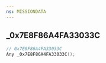 ```yaml
---
ns: MISSIONDATA
---
```

## _0x7E8F86A4FA33033C

```c
// 0x7E8F86A4FA33033C
Any _0x7E8F86A4FA33033C();
```


